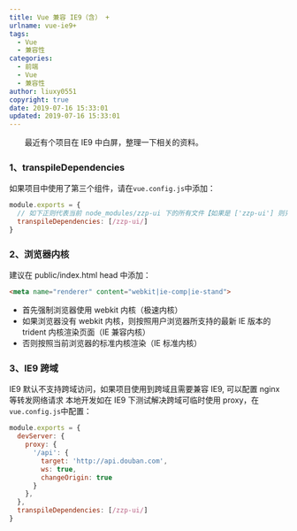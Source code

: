 ```yaml
---
title: Vue 兼容 IE9（含） + 
urlname: vue-ie9+
tags:
  - Vue
  - 兼容性
categories:
  - 前端
  - Vue
  - 兼容性
author: liuxy0551
copyright: true
date: 2019-07-16 15:33:01
updated: 2019-07-16 15:33:01
---
```



　　最近有个项目在 IE9 中白屏，整理一下相关的资料。
<!--more-->


### 1、transpileDependencies

如果项目中使用了第三个组件，请在`vue.config.js`中添加：
``` javascript
module.exports = {
  // 如下正则代表当前 node_modules/zzp-ui 下的所有文件【如果是 ['zzp-ui'] 则只有引用的一个文件生效】
  transpileDependencies: [/zzp-ui/]
}
```


### 2、浏览器内核

建议在 public/index.html head 中添加：
``` html
<meta name="renderer" content="webkit|ie-comp|ie-stand">
```
- 首先强制浏览器使用 webkit 内核（极速内核）
- 如果浏览器没有 webkit 内核，则按照用户浏览器所支持的最新 IE 版本的 trident 内核渲染页面（IE 兼容内核）
- 否则按照当前浏览器的标准内核渲染（IE 标准内核）


### 3、IE9 跨域
IE9 默认不支持跨域访问，如果项目使用到跨域且需要兼容 IE9, 可以配置 nginx 等转发网络请求
    本地开发如在 IE9 下测试解决跨域可临时使用 proxy，在`vue.config.js`中配置：
``` javascript
module.exports = {
  devServer: {
    proxy: {
      '/api': {
        target: 'http://api.douban.com',
        ws: true,
        changeOrigin: true
      }
    },
  },
  transpileDependencies: [/zzp-ui/]
}
```
